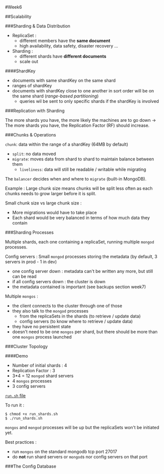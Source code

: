 #Week6

##Scalability

###Sharding & Data Distribution

* ReplicaSet : 
	* different members have the **same document**
	* high availability, data safety, disaster recovery ...
* Sharding : 
	* different shards have **different documents**
	* scale out

####ShardKey

* documents with same shardKey on the same shard
* ranges of shardKey
* documents with shardKey close to one another in sort order will be on the same shard (*range-based partitioning*)
	* queries wil be sent to only specific shards if the shardKey is involved

###Replication with Sharding

The more shards you have, the more likely the machines are to go down -> The more shards you have, the Replication Factor (RF) should increase.

###Chunks & Operations

`chunk`: data within the range of a shardKey (64MB by default)

* `split`: no data moved
* `migrate`: moves data from shard to shard to maintain balance between them
	* `liveliness`: data will still be readable / writable while migrating

The `balancer` decides when and where to `migrate` (built-in MongoDB).

Example : Large chunk size means chunks will be split less often as each chunks needs to grow larger before it is split.

Small chunk size vs large chunk size :

* More migrations would have to take place
* Each shard would be very balanced in terms of how much data they contain

###Sharding Processes

Multiple shards, each one containing a replicaSet, running multiple `mongod` processes.

Config servers : Small `mongod` processes storing the metadata (by default, 3 servers in prod - 1 in dev)

* one config server down : metadata can't be written any more, but still can be read
* if all config servers down : the cluster is down
* the metadata contained is important (see backups section week7)

Multiple `mongos` :

* the client connects to the cluster through one of those
* they also talk to the `mongod` processes
	* from the replicaSets in the shards (to retrieve / update data)
	* config servers (to know where to retrieve / update data)
* they have no persistent state
* doesn't need to be one `mongos` per shard, but there should be more than one `mongos` process launched

###Cluster Topology

####Demo

* Number of initial shards : 4
* Replication Factor : 3
* 3*4 = 12 `mongod` shard servers
* 4 `mongos` processes
* 3 config servers

[`run.sh` file](https://github.com/topheman/m102-notes/blob/master/run_shards.sh)

To run it :

```shell
$ chmod +x run_shards.sh
$ ./run_shards.sh
```

`mongos` and `mongod` processes will be up but the replicaSets won't be initiated yet.

Best practices :

* run `mongos` on the standard mongodb tcp port 27017
* do **not** run shard servers or `mongod`s nor config servers on that port

###The Config Database

